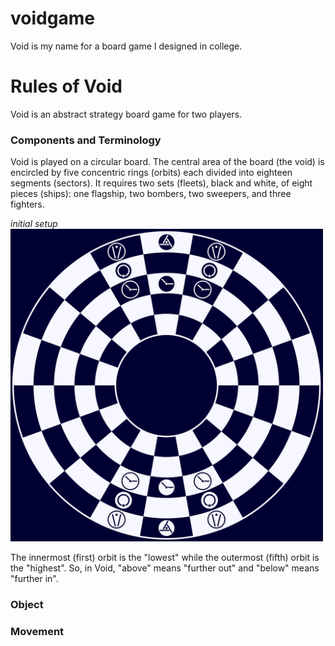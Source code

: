 # voidgame

Void is my name for a board game I designed in college. 

# Rules of Void
Void is an abstract strategy board game for two players.

### Components and Terminology
Void is played on a circular board. The central area of the board (the void) is encircled by five concentric rings (orbits) each divided into eighteen segments (sectors). It requires two sets (fleets), black and white, of eight pieces (ships): one flagship, two bombers, two sweepers, and three fighters. 

_initial setup_
<img src="/pngs/void-board-initial-setup.png" alt="Void Board Initial Setup" width="500" height="500">

The innermost (first) orbit is the "lowest" while the outermost (fifth) orbit is the "highest". So, in Void, "above" means "further out" and "below" means "further in". 

### Object

### Movement